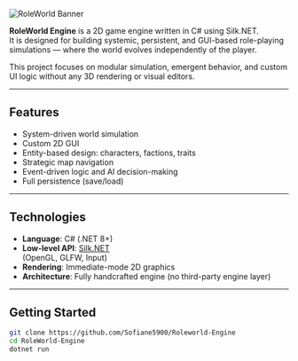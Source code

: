 ![RoleWorld Banner](https://i.imgur.com/266JDTr.png)

**RoleWorld Engine** is a 2D game engine written in C# using Silk.NET.  
It is designed for building systemic, persistent, and GUI-based role-playing simulations — where the world evolves independently of the player.

This project focuses on modular simulation, emergent behavior, and custom UI logic without any 3D rendering or visual editors.

---

## Features

- System-driven world simulation
- Custom 2D GUI
- Entity-based design: characters, factions, traits
- Strategic map navigation
- Event-driven logic and AI decision-making
- Full persistence (save/load)

---

## Technologies

- **Language**: C# (.NET 8+)
- **Low-level API**: [Silk.NET](https://github.com/dotnet/Silk.NET)  
  (OpenGL, GLFW, Input)
- **Rendering**: Immediate-mode 2D graphics
- **Architecture**: Fully handcrafted engine (no third-party engine layer)

---

## Getting Started

```bash
git clone https://github.com/Sofiane5900/Roleworld-Engine
cd RoleWorld-Engine
dotnet run
